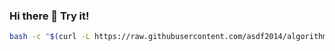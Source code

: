 ### Hi there 👋 Try it!

```bash
bash -c "$(curl -L https://raw.githubusercontent.com/asdf2014/algorithm/master/first_commit.sh)"
```
